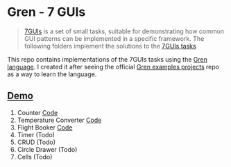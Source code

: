 # Gren - 7 GUIs

> [7GUIs](https://eugenkiss.github.io/7guis) is a set of small tasks, suitable for demonstrating how common GUI patterns can be implemented in a specific framework.
> The following folders implement the solutions to the [7GUIs tasks](https://eugenkiss.github.io/7guis/tasks)

This repo contains implementations of the 7GUIs tasks using the [Gren language](https://gren-lang.org). I created it after seeing the official [Gren examples projects](https://github.com/gren-lang/example-projects) repo as a way to learn the language.

## [Demo](https://maybe-joe.github.io/gren-7-guis)

1. Counter
    [Code](src/Counter.gren)
2. Temperature Converter
    [Code](src/TemperatureConverter.gren)
3. Flight Booker
    [Code](src/FlightBooker.gren)
4. Timer
    (Todo)
5. CRUD
    (Todo)
6. Circle Drawer
    (Todo)
7. Cells
    (Todo)